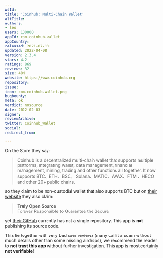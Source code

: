```yaml
---
wsId: 
title: 'Coinhub: Multi-Chain Wallet'
altTitle: 
authors:
- leo
users: 100000
appId: com.coinhub.wallet
appCountry: 
released: 2021-07-13
updated: 2022-04-08
version: 2.3.4
stars: 4.2
ratings: 869
reviews: 32
size: 48M
website: https://www.coinhub.org
repository: 
issue: 
icon: com.coinhub.wallet.png
bugbounty: 
meta: ok
verdict: nosource
date: 2022-02-03
signer: 
reviewArchive: 
twitter: Coinhub_Wallet
social: 
redirect_from: 

---
```


On the Store they say:

> Coinhub is a decentralized multi-chain wallet that supports multiple
  platforms, integrating wallet, data management, financial management, mining,
  trading and other functions all together. It now supports BTC、ETH、BSC、
  Solana、MATIC、AVAX、FTM 、HECO and other 20+ public chains.

so they claim to be non-custodial wallet that also supports BTC but on
[their website](https://www.coinhub.org/) they also claim:

> **Truly Open Source**<br>
  Forever Responsible to Guarantee the Secure

yet [their GitHub](https://github.com/CoinhubOfficial) currently has not a
single repository. This app is **not** publishing its source code.

This lie together with very bad user reviews (many call it a scam without much
details other than some missing airdrops), we recommend the reader to
**not trust this app** without further investigation. This app is most certainly
**not verifiable**!
